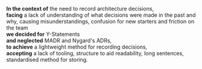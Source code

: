 **In the context of** the need to record architecture decisions,  
**facing** a lack of understanding of what decisions were made in the past and why, causing
misunderstandings, confusion for new starters and friction on the team  
**we decided for** Y-Statements  
**and neglected** MADR and Nygard's ADRs,  
**to achieve** a lightweight method for recording decisions,  
**accepting** a lack of tooling, structure to aid readability, long sentences,
standardised method for storing.
